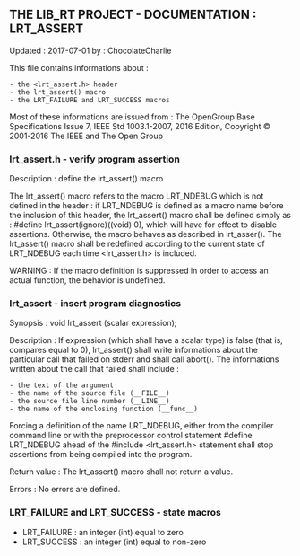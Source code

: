 ## THE LIB_RT PROJECT - DOCUMENTATION : LRT_ASSERT
Updated :	2017-07-01	by : ChocolateCharlie

This file contains informations about :

	- the <lrt_assert.h> header
	- the lrt_assert() macro
	- the LRT_FAILURE and LRT_SUCCESS macros

Most of these informations are issued from :	The OpenGroup Base Specifications Issue 7, IEEE Std 1003.1-2007, 2016 Edition,  Copyright © 2001-2016 The IEEE and The Open Group

### lrt_assert.h - verify program assertion

Description : define the lrt_assert() macro

The lrt_assert() macro refers to the macro LRT_NDEBUG which is not defined in the header : if LRT_NDEBUG is defined as a macro name before the inclusion of this header, the lrt_assert() macro shall be defined simply as : #define lrt_assert(ignore)((void) 0), which will have for effect to disable assertions. Otherwise, the macro behaves as described in lrt_asser().
The lrt_assert() macro shall be redefined according to the current state of LRT_NDEBUG each time <lrt_assert.h> is included.

WARNING : If the macro definition is suppressed in order to access an actual function, the behavior is undefined.

### lrt_assert - insert program diagnostics

Synopsis : void lrt_assert (scalar expression);

Description :
If expression (which shall have a scalar type) is false (that is, compares equal to 0), lrt_assert() shall write informations about the particular call that failed on stderr and shall call abort(). The informations written about the call that failed shall include :

	- the text of the argument
	- the name of the source file (__FILE__)
	- the source file line number (__LINE__)
	- the name of the enclosing function (__func__)

Forcing a definition of the name LRT_NDEBUG, either from the compiler command line or with the preprocessor control statement #define LRT_NDEBUG ahead of the #include <lrt_assert.h> statement shall stop assertions from being compiled into the program.

Return value : The lrt_assert() macro shall not return a value.

Errors : No errors are defined.

### LRT_FAILURE and LRT_SUCCESS - state macros

- LRT_FAILURE : an integer (int) equal to zero
- LRT_SUCCESS : an integer (int) equal to non-zero
